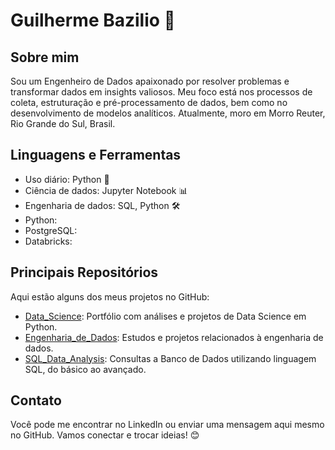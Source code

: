 # Guilherme Bazilio 👋

## Sobre mim
Sou um Engenheiro de Dados apaixonado por resolver problemas e transformar dados em insights valiosos. Meu foco está nos processos de coleta, estruturação e pré-processamento de dados, bem como no desenvolvimento de modelos analíticos. Atualmente, moro em Morro Reuter, Rio Grande do Sul, Brasil.

## Linguagens e Ferramentas
- Uso diário: Python 🐍
- Ciência de dados: Jupyter Notebook 📊
- Engenharia de dados: SQL, Python 🛠️
- Python: <i class="fab fa-python"></i>
- PostgreSQL: <i class="fab fa-database"></i>
- Databricks: <i class="fab fa-databricks"></i>

## Principais Repositórios
Aqui estão alguns dos meus projetos no GitHub:

- [Data_Science](https://github.com/GuilhermeBazilio/): Portfólio com análises e projetos de Data Science em Python.
- [Engenharia_de_Dados](https://github.com/GuilhermeBazilio/): Estudos e projetos relacionados à engenharia de dados.
- [SQL_Data_Analysis](https://github.com/GuilhermeBazilio/): Consultas a Banco de Dados utilizando linguagem SQL, do básico ao avançado.

## Contato
Você pode me encontrar no LinkedIn ou enviar uma mensagem aqui mesmo no GitHub. Vamos conectar e trocar ideias! 😊

